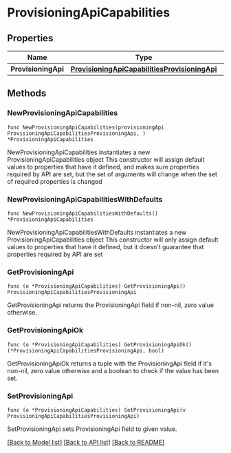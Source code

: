 # ProvisioningApiCapabilities

## Properties

Name | Type | Description | Notes
------------ | ------------- | ------------- | -------------
**ProvisioningApi** | [**ProvisioningApiCapabilitiesProvisioningApi**](ProvisioningApiCapabilitiesProvisioningApi.md) |  | 

## Methods

### NewProvisioningApiCapabilities

`func NewProvisioningApiCapabilities(provisioningApi ProvisioningApiCapabilitiesProvisioningApi, ) *ProvisioningApiCapabilities`

NewProvisioningApiCapabilities instantiates a new ProvisioningApiCapabilities object
This constructor will assign default values to properties that have it defined,
and makes sure properties required by API are set, but the set of arguments
will change when the set of required properties is changed

### NewProvisioningApiCapabilitiesWithDefaults

`func NewProvisioningApiCapabilitiesWithDefaults() *ProvisioningApiCapabilities`

NewProvisioningApiCapabilitiesWithDefaults instantiates a new ProvisioningApiCapabilities object
This constructor will only assign default values to properties that have it defined,
but it doesn't guarantee that properties required by API are set

### GetProvisioningApi

`func (o *ProvisioningApiCapabilities) GetProvisioningApi() ProvisioningApiCapabilitiesProvisioningApi`

GetProvisioningApi returns the ProvisioningApi field if non-nil, zero value otherwise.

### GetProvisioningApiOk

`func (o *ProvisioningApiCapabilities) GetProvisioningApiOk() (*ProvisioningApiCapabilitiesProvisioningApi, bool)`

GetProvisioningApiOk returns a tuple with the ProvisioningApi field if it's non-nil, zero value otherwise
and a boolean to check if the value has been set.

### SetProvisioningApi

`func (o *ProvisioningApiCapabilities) SetProvisioningApi(v ProvisioningApiCapabilitiesProvisioningApi)`

SetProvisioningApi sets ProvisioningApi field to given value.



[[Back to Model list]](../README.md#documentation-for-models) [[Back to API list]](../README.md#documentation-for-api-endpoints) [[Back to README]](../README.md)


